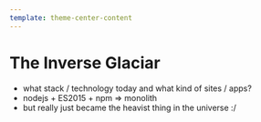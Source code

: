 ```yaml
---
template: theme-center-content
---
```


# The Inverse Glaciar
- what stack / technology today and what kind of sites / apps?
- nodejs + ES2015 + npm => monolith 
- but really  just became the heavist thing in the universe :/